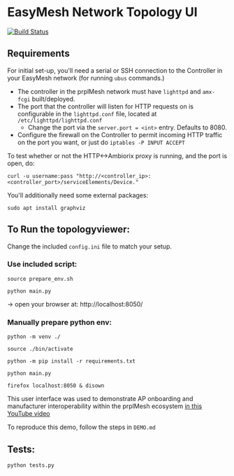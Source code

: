 # **EasyMesh Network Topology UI**
[![Build Status](https://gitlab.com/prpl-foundation/prplmesh/topologyViewer/badges/master/pipeline.svg)](https://gitlab.com/prpl-foundation/prplmesh/topologyViewer/pipelines)

## **Requirements**
For initial set-up, you'll need a serial or SSH connection to the Controller in your EasyMesh network (for running `ubus` commands.)
- The controller in the prplMesh network must have `lighttpd` and `amx-fcgi` built/deployed.
- The port that the controller will listen for HTTP requests on is configurable in the `lighttpd.conf` file,
located at `/etc/lighttpd/lighttpd.conf`
    - Change the port via the `server.port = <int>` entry. Defaults to 8080.
- Configure the firewall on the Controller to permit incoming HTTP traffic on the port you want, or just do `iptables -P INPUT ACCEPT`

To test whether or not the HTTP<->Ambiorix proxy is running, and the port is open, do:

`curl -u username:pass "http://<controller_ip>:<controller_port>/serviceElements/Device."`

You'll additionally need some external packages:

`sudo apt install graphviz`

## **To Run the topologyviewer:**
Change the included `config.ini` file to match your setup.

### **Use included script:**

`source prepare_env.sh`

`python main.py`

-> open your browser at: http://localhost:8050/

### **Manually prepare python env:**

`python -m venv ./`

`source ./bin/activate`

`python -m pip install -r requirements.txt`

`python main.py`

`firefox localhost:8050 & disown`

This user interface was used to demonstrate AP onboarding and manufacturer interoperability within the prplMesh ecosystem [in this YouTube video](https://youtu.be/rYcfrIRljbQ)

To reproduce this demo, follow the steps in `DEMO.md`

## **Tests:**

`python tests.py`

